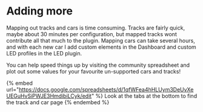 # Adding more

Mapping out tracks and cars is time consuming. Tracks are fairly quick, maybe about 30 minutes per configuration, but mapped tracks wont contribute all that much to the plugin. Mapping cars can take several hours, and with each new car I add custom elements in the Dashboard and custom LED profiles in the LED plugin.

You can help speed things up by visiting the community spreadsheet and plot out some values for your favourite un-supported cars and tracks!

{% embed url="https://docs.google.com/spreadsheets/d/1qfWFea4hHLUym3DeUvXeUEGuHvSiPWJE3HmdibiLCyk/edit" %}
Look at the tabs at the bottom to find the track and car page
{% endembed %}
